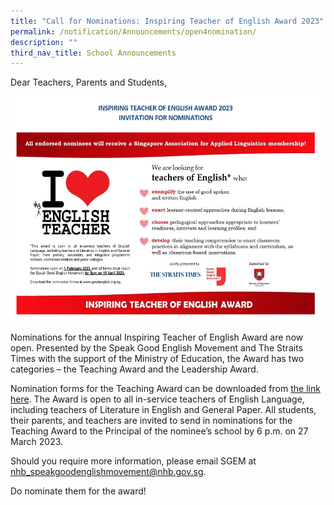 ```yaml
---
title: "Call for Nominations: Inspiring Teacher of English Award 2023"
permalink: /notification/Announcements/open4nomination/
description: ""
third_nav_title: School Announcements
---
```

Dear Teachers, Parents and Students,

<img style="width: 640px; height: 360px;" class="ive_eobj_center" alt="MT Teacher Nomination.png" src="/images/Announcement/2023/2023%2002%2002%20iloveenglish.png">

Nominations for the annual Inspiring Teacher of English Award are now open.  Presented by the Speak Good English Movement and The Straits Times with the support of the Ministry of Education, the Award has two categories – the Teaching Award and the Leadership Award.

Nomination forms for the Teaching Award can be downloaded from [the link here](http://goodenglish.org.sg/inspiring-teacher-of-english-award/nomination-information). The Award is open to all in-service teachers of English Language, including teachers of Literature in English and General Paper. All students, their parents, and teachers are invited to send in nominations for the Teaching Award to the Principal of the nominee’s school by 6 p.m. on 27 March 2023.

Should you require more information, please email SGEM at <a href="mailto:nhb_speakgoodenglishmovement@nhb.gov.sg">nhb_speakgoodenglishmovement@nhb.gov.sg</a>.  

Do nominate them for the award!